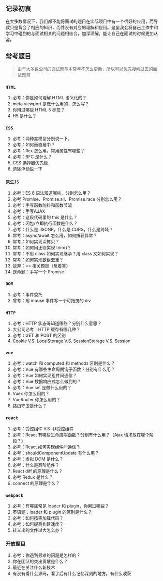 ## 记录初衷
在大多数情况下，我们都不能将面试的题目在实际项目中有一个很好的应用，而导致只是背会了相应的知识，而并没有对应的理解和应用。这里我会将自己工作中和学习中碰到的与面试相关的问题相结合，加深理解，能让自己在面试的时候更加从容。

## 常考题目
> 由于大多数公司的面试题基本常年不怎么更新，所以可以优先搜索过去的面试题目

### `HTML`
1. 必考：你是如何理解 HTML 语义化的？
2. meta viewport 是做什么用的，怎么写？
3. 你用过哪些 HTML 5 标签？
4. H5 是什么？

### `CSS`
1. 必考：两种盒模型分别说一下。
2. 必考：如何垂直居中？
3. 必考：flex 怎么用，常用属性有哪些？
4. 必考：BFC 是什么？
5. CSS 选择器优先级
6. 清除浮动说一下

### `原生JS`
1. 必考：ES 6 语法知道哪些，分别怎么用？
2. 必考 Promise、Promise.all、Promise.race 分别怎么用？
3. 必考：手写函数防抖和函数节流
4. 必考：手写AJAX
5. 必考：这段代码里的 this 是什么？
6. 必考：闭包/立即执行函数是什么？
7. 必考：什么是 JSONP，什么是 CORS，什么是跨域？
8. 常考：async/await 怎么用，如何捕获异常？
9. 常考：如何实现深拷贝？
10. 常考：如何用正则实现 trim()？
11. 常考：不用 class 如何实现继承？用 class 又如何实现？
12. 常考：如何实现数组去重？
13. 放弃：== 相关题目（反着答）
14. 送命题：手写一个 Promise

### `DOM`
1. 必考：事件委托
2. 曾考：用 mouse 事件写一个可拖曳的 div

### `HTTP`
1. 必考：HTTP 状态码知道哪些？分别什么意思？
2. 大公司必考：HTTP 缓存有哪几种？
3. 必考：GET 和 POST 的区别
4. Cookie V.S. LocalStorage V.S. SessionStorage V.S. Session

### `vue`
1. 必考：watch 和 computed 和 methods 区别是什么？
2. 必考：Vue 有哪些生命周期钩子函数？分别有什么用？
3. 必考：Vue 如何实现组件间通信？
4. 必考：Vue 数据响应式怎么做到的？
5. 必考：Vue.set 是做什么用的？
6. Vuex 你怎么用的？
7. VueRouter 你怎么用的？
8. 路由守卫是什么？

### `react`
1. 必考：受控组件 V.S. 非受控组件
2. 必考：React 有哪些生命周期函数？分别有什么用？（Ajax 请求放在哪个阶段？）
3. 必考：React 如何实现组件间通信？
4. 必考：shouldComponentUpdate 有什么用？
5. 必考：虚拟 DOM 是什么？
6. 必考：什么是高阶组件？
7. React diff 的原理是什么？
8. 必考 Redux 是什么？
9. connect 的原理是什么？

### `webpack`
1. 必考：有哪些常见 loader 和 plugin，你用过哪些？
2. 英语题：loader 和 plugin 的区别是什么？
3. 必考：如何按需加载代码？
4. 必考：如何提高构建速度？
5. 转义出的文件过大怎么办？

### 开放题目
1. 必考：你遇到最难的问题是怎样的？
2. 你在团队的突出贡献是什么？
3. 最近在关注什么新技术
4. 有没有看什么源码，看了后有什么记忆深刻的地方，有什么收获
